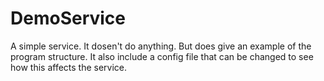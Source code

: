 ﻿# DemoService

A simple service. It dosen't do anything. But does give an example of 
the program structure. It also include a config file that can be 
changed to see how this affects the service.

